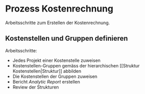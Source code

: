 # Prozess Kostenrechnung

Arbeitsschritte zum Erstellen der Kostenrechnung.

## Kostenstellen und Gruppen definieren

Arbeitsschritte:
* Jedes Projekt einer Kostenstelle zuweisen
* Kostenstellen-Gruppen gemäss der hierarchischen [[Struktur Kostenstellen|Struktur]] abbilden
* Die Kostenstellen der Gruppen zuweisen
* Bericht *Analytic Report* erstellen
* Review der Strukturen